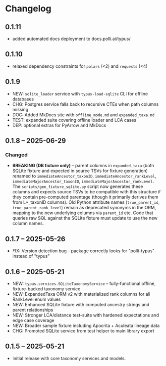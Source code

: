 # Changelog

## 0.1.11
* added automated docs deployment to docs.polli.ai/typus/

## 0.1.10
* relaxed dependency constraints for `polars` (<2) and `requests` (<4)

## 0.1.9
* NEW: `sqlite_loader` service with `typus-load-sqlite` CLI for offline databases
* CHG: Postgres service falls back to recursive CTEs when path columns missing
* DOC: Added MkDocs site with `offline_mode.md` and `expanded_taxa.md`
* TEST: expanded suite covering offline loader and LCA cases
* DEP: optional extras for PyArrow and MkDocs

## 0.1.8 – 2025-06-29
### Changed
* **BREAKING (DB fixture only)** – parent columns in `expanded_taxa` (both SQLite fixture and expected in source TSVs for fixture generation) renamed to `immediateAncestor_taxonID`, `immediateAncestor_rankLevel`, `immediateMajorAncestor_taxonID`, `immediateMajorAncestor_rankLevel`. The `scripts/gen_fixture_sqlite.py` script now generates these columns and expects source TSVs to be compatible with this structure if they contain pre-computed parentage (though it primarily derives them from L*_taxonID columns).
  Old Python attribute names (`true_parent_id`, `true_parent_rank_level`) remain as deprecated synonyms in the ORM, mapping to the new underlying columns via `parent_id` etc. Code that queries raw SQL against the SQLite fixture must update to use the new column names.

## 0.1.7 – 2025-05-26
* FIX: Version detection bug - package correctly looks for "polli-typus" instead of "typus"

## 0.1.6 – 2025-05-21
* NEW: `typus.services.SQLiteTaxonomyService` – fully-functional offline, fixture-backed taxonomy service
* NEW: ExpandedTaxa ORM v2 with materialized rank columns for all RankLevel enum values
* NEW: Enhanced SQLite fixture with computed ancestry strings and parent relationships
* NEW: Stronger LCA/distance test-suite with hardened expectations and edge case coverage
* NEW: Broader sample fixture including Apocrita + Aculeata lineage data
* CHG: Promoted SQLite service from test helper to main library export

## 0.1.5 – 2025-05-21
* Initial release with core taxonomy services and models.
